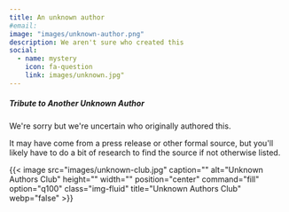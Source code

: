 ```yaml
---
title: An unknown author
#email:
image: "images/unknown-author.png"
description: We aren't sure who created this
social:
  - name: mystery
    icon: fa-question
    link: images/unknown.jpg"
---
```


##### Tribute to Another Unknown Author

We're sorry but we're uncertain who originally authored this.

It may have come from a press release or other formal source,
but you'll likely have to do a bit of research to find the source if not otherwise listed.

{{< image src="images/unknown-club.jpg" caption="" alt="Unknown Authors Club" height="" width="" position="center" command="fill" option="q100" class="img-fluid" title="Unknown Authors Club"  webp="false" >}}
